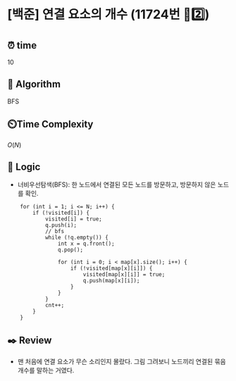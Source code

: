 # [백준] 연결 요소의 개수 (11724번 🩶2️⃣)

## ⏰  **time**

10

## :pushpin: **Algorithm**

BFS

## ⏲️**Time Complexity**

$O(N)$

## :round_pushpin: **Logic**

- 너비우선탐색(BFS): 한 노드에서 연결된 모든 노드를 방문하고, 방문하지 않은 노드를 확인.
```
	for (int i = 1; i <= N; i++) {
		if (!visited[i]) {
			visited[i] = true;
			q.push(i);
			// bfs
			while (!q.empty()) {
				int x = q.front();
				q.pop();

				for (int i = 0; i < map[x].size(); i++) {
					if (!visited[map[x][i]]) {
						visited[map[x][i]] = true;
						q.push(map[x][i]);
					}
				}
			}
			cnt++;
		}
	}
```

## :black_nib: **Review**
- 맨 처음에 연결 요소가 무슨 소리인지 몰랐다. 그림 그려보니 노드끼리 연결된 묶음 개수를 말하는 거였다.
